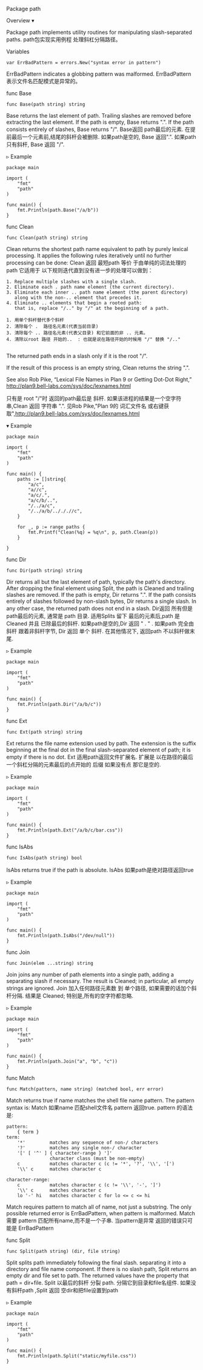 Package path


Overview ▾

Package path implements utility routines for manipulating slash-separated paths.
path包实现实用例程 处理斜杠分隔路径。


Variables
```golang
var ErrBadPattern = errors.New("syntax error in pattern")
```
ErrBadPattern indicates a globbing pattern was malformed.
ErrBadPattern 表示文件名匹配模式是异常的。


func Base
```golang
func Base(path string) string
```
Base returns the last element of path. 
Trailing slashes are removed before extracting the last element. 
If the path is empty, Base returns ".". 
If the path consists entirely of slashes, Base returns "/".
Base返回 path最后的元素.
在提前最后一个元素前,结尾的斜杆会被删除.
如果path是空的, Base 返回".". 
如果path 只有斜杆, Base 返回  "/".


▹ Example
```golang
package main

import (
	"fmt"
	"path"
)

func main() {
	fmt.Println(path.Base("/a/b"))
}
```


func Clean
```golang
func Clean(path string) string
```
Clean returns the shortest path name equivalent to path by purely lexical processing. 
It applies the following rules iteratively until no further processing can be done:
Clean 返回 最短path 等价 于由单纯的词法处理的path
它适用于 以下规则迭代直到没有进一步的处理可以做到：

```golang
1. Replace multiple slashes with a single slash.
2. Eliminate each . path name element (the current directory).
3. Eliminate each inner .. path name element (the parent directory)
   along with the non-.. element that precedes it.
4. Eliminate .. elements that begin a rooted path:
   that is, replace "/.." by "/" at the beginning of a path.
   
1. 用单个斜杆替代多个斜杆
2. 清除每个 .  路径名元素(代表当前目录)
3. 清除每个 .. 路径名元素(代表父目录) 和它前面的非 .. 元素。
4. 清除以root 路径 开始的..  : 也就是说在路径开始的时候用 "/" 替换 "/.."
   
```

The returned path ends in a slash only if it is the root "/".

If the result of this process is an empty string, Clean returns the string ".".

See also Rob Pike, “Lexical File Names in Plan 9 or Getting Dot-Dot Right,” http://plan9.bell-labs.com/sys/doc/lexnames.html

只有是 root "/"时  返回的path最后是 斜杆.
如果该进程的结果是一个空字符串,Clean 返回 字符串 ".".
见Rob Pike,"Plan 9的 词汇文件名 或右键获取",http://plan9.bell-labs.com/sys/doc/lexnames.html


▾ Example
```golang
package main

import (
	"fmt"
	"path"
)

func main() {
	paths := []string{
		"a/c",
		"a//c",
		"a/c/.",
		"a/c/b/..",
		"/../a/c",
		"/../a/b/../././/c",
	}

	for _, p := range paths {
		fmt.Printf("Clean(%q) = %q\n", p, path.Clean(p))
	}

}
```

func Dir
```golang
func Dir(path string) string
```
Dir returns all but the last element of path, typically the path's directory. 
After dropping the final element using Split, the path is Cleaned and trailing slashes are removed. 
If the path is empty, Dir returns ".". If the path consists entirely of slashes followed by non-slash bytes, Dir returns a single slash. 
In any other case, the returned path does not end in a slash.
Dir返回 所有但是path最后的元素, 通常是 path 目录.
适用Splits 留下 最后的元素后,path 是 Cleaned 并且 已除最后的斜杆.
如果path是空的,Dir 返回 " . " .  如果path 完全由斜杆 跟着非斜杆字节, Dir 返回 单个 斜杆.
在其他情况下, 返回path 不以斜杆做末尾.


▹ Example
```golang
package main

import (
	"fmt"
	"path"
)

func main() {
	fmt.Println(path.Dir("/a/b/c"))
}
```


func Ext
```golang
func Ext(path string) string
```
Ext returns the file name extension used by path. 
The extension is the suffix beginning at the final dot in the final slash-separated element of path; 
it is empty if there is no dot.
Ext  适用path返回文件扩展名.
扩展是 以在路径的最后一个斜杠分隔的元素最后的点开始的 后缀 
如果没有点 那它是空的.


▹ Example
```golang
package main

import (
	"fmt"
	"path"
)

func main() {
	fmt.Println(path.Ext("/a/b/c/bar.css"))
}
```


func IsAbs
```golang
func IsAbs(path string) bool
```
IsAbs returns true if the path is absolute.
IsAbs 如果path是绝对路径返回true


▹ Example
```golang
package main

import (
	"fmt"
	"path"
)

func main() {
	fmt.Println(path.IsAbs("/dev/null"))
}
```

func Join
```golang
func Join(elem ...string) string
```
Join joins any number of path elements into a single path, adding a separating slash if necessary. 
The result is Cleaned; in particular, all empty strings are ignored.
Join 加入任何路径元素数 到 单个路径, 如果需要的话加个斜杆分隔.
结果是 Cleaned; 特别是,所有的空字符都忽略.


▹ Example
```golang
package main

import (
	"fmt"
	"path"
)

func main() {
	fmt.Println(path.Join("a", "b", "c"))
}
```


func Match
```golang
func Match(pattern, name string) (matched bool, err error)
```
Match returns true if name matches the shell file name pattern. The pattern syntax is:
Match 如果name 匹配shell文件名 pattern 返回true. pattern 的语法是:
```golang
pattern:
	{ term }
term:
	'*'         matches any sequence of non-/ characters
	'?'         matches any single non-/ character
	'[' [ '^' ] { character-range } ']'
	            character class (must be non-empty)
	c           matches character c (c != '*', '?', '\\', '[')
	'\\' c      matches character c

character-range:
	c           matches character c (c != '\\', '-', ']')
	'\\' c      matches character c
	lo '-' hi   matches character c for lo <= c <= hi
```
Match requires pattern to match all of name, not just a substring. The only possible returned error is ErrBadPattern, when pattern is malformed.
Match 需要 pattern 匹配所有name,而不是一个子串. 当pattern是异常 返回的错误只可能是 ErrBadPattern

func Split
```golang
func Split(path string) (dir, file string)
```
Split splits path immediately following the final slash. 
separating it into a directory and file name component. 
If there is no slash path, Split returns an empty dir and file set to path. 
The returned values have the property that path = dir+file.
Split 以最后的斜杆 分裂 path.
分隔它到目录和file名组件.
如果没有斜杆path ,Split 返回 空dir和把file设置到path


▹ Example
```golang
package main

import (
	"fmt"
	"path"
)

func main() {
	fmt.Println(path.Split("static/myfile.css"))
}
```


